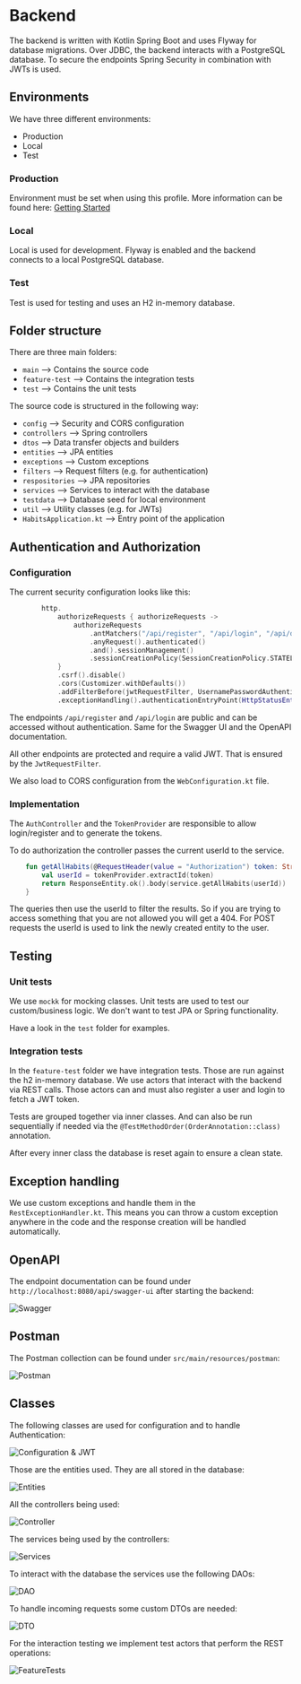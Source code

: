 # Backend

The backend is written with Kotlin Spring Boot and uses Flyway for database migrations.
Over JDBC, the backend interacts with a PostgreSQL database.
To secure the endpoints Spring Security in combination with JWTs is used.

## Environments

We have three different environments:

- Production
- Local
- Test

### Production

Environment must be set when using this profile.
More information can be found here: [Getting Started](../getting-started.md)

### Local

Local is used for development.
Flyway is enabled and the backend connects to a local PostgreSQL database.

### Test

Test is used for testing and uses an H2 in-memory database.

## Folder structure

There are three main folders:

- `main` --> Contains the source code
- `feature-test` --> Contains the integration tests
- `test` --> Contains the unit tests

The source code is structured in the following way:

- `config` --> Security and CORS configuration
- `controllers` --> Spring controllers
- `dtos` --> Data transfer objects and builders
- `entities` --> JPA entities
- `exceptions` --> Custom exceptions
- `filters` --> Request filters (e.g. for authentication)
- `respositories` --> JPA repositories
- `services` --> Services to interact with the database
- `testdata` --> Database seed for local environment
- `util` --> Utility classes (e.g. for JWTs)
- `HabitsApplication.kt` --> Entry point of the application

## Authentication and Authorization

### Configuration

The current security configuration looks like this:

```kotlin
        http.
            authorizeRequests { authorizeRequests ->
                authorizeRequests
                    .antMatchers("/api/register", "/api/login", "/api/docs/**", "/api/swagger-ui/**").permitAll()
                    .anyRequest().authenticated()
                    .and().sessionManagement()
                    .sessionCreationPolicy(SessionCreationPolicy.STATELESS)
            }
            .csrf().disable()
            .cors(Customizer.withDefaults())
            .addFilterBefore(jwtRequestFilter, UsernamePasswordAuthenticationFilter::class.java)
            .exceptionHandling().authenticationEntryPoint(HttpStatusEntryPoint(HttpStatus.UNAUTHORIZED))
```

The endpoints `/api/register` and `/api/login` are public and can be accessed without authentication.
Same for the Swagger UI and the OpenAPI documentation.

All other endpoints are protected and require a valid JWT. That is ensured by the `JwtRequestFilter`.

We also load to CORS configuration from the `WebConfiguration.kt` file.

### Implementation

The `AuthController` and the `TokenProvider` are responsible to allow login/register and to generate the tokens.

To do authorization the controller passes the current userId to the service.

```kotlin
    fun getAllHabits(@RequestHeader(value = "Authorization") token: String): ResponseEntity<List<Habit>> {
        val userId = tokenProvider.extractId(token)
        return ResponseEntity.ok().body(service.getAllHabits(userId))
    }
```

The queries then use the userId to filter the results. So if you are trying to access something that you are not allowed you will get a 404.
For POST requests the userId is used to link the newly created entity to the user.

## Testing

### Unit tests

We use `mockk` for mocking classes. Unit tests are used to test our custom/business logic.
We don't want to test JPA or Spring functionality.

Have a look in the `test` folder for examples.

### Integration tests

In the `feature-test` folder we have integration tests. Those are run against the h2 in-memory database.
We use actors that interact with the backend via REST calls. Those actors can and must also register a user and login to fetch a JWT token.

Tests are grouped together via inner classes.
And can also be run sequentially if needed via the `@TestMethodOrder(OrderAnnotation::class)` annotation.

After every inner class the database is reset again to ensure a clean state.

## Exception handling

We use custom exceptions and handle them in the `RestExceptionHandler.kt`.
This means you can throw a custom exception anywhere in the code and the response creation will be handled automatically.

## OpenAPI

The endpoint documentation can be found under `http://localhost:8080/api/swagger-ui` after starting the backend:

![Swagger](../assets/images/Swagger.png)

## Postman

The Postman collection can be found under `src/main/resources/postman`:

![Postman](../assets/images/Postman.png)

## Classes

The following classes are used for configuration and to handle Authentication:

![Configuration & JWT](../assets/diagrams/Configuration.png)

Those are the entities used. They are all stored in the database:

![Entities](../assets/diagrams/Entities.png)

All the controllers being used:

![Controller](../assets/diagrams/Controller.png)

The services being used by the controllers:

![Services](../assets/diagrams/Services.png)

To interact with the database the services use the following DAOs:

![DAO](../assets/diagrams/DAO.png)

To handle incoming requests some custom DTOs are needed:

![DTO](../assets/diagrams/DTO.png)

For the interaction testing we implement test actors that perform the REST operations:

![FeatureTests](../assets/diagrams/FeatureTests.png)
